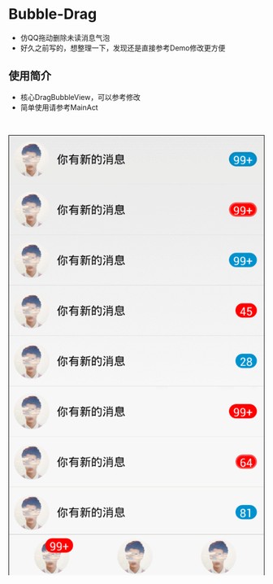 # Bubble-Drag
- 仿QQ拖动删除未读消息气泡
- 好久之前写的，想整理一下，发现还是直接参考Demo修改更方便

## 使用简介
- 核心DragBubbleView，可以参考修改
- 简单使用请参考MainAct

<br/>

![image](https://github.com/A-Miracle/Bubble-Drag/blob/master/demo.gif?raw=true)
